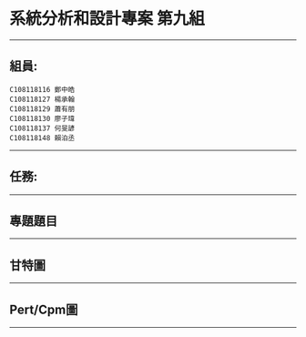 # 系統分析和設計專案 第九組
***
## 組員:
    C108118116 鄭中皓
    C108118127 楊承翰
    C108118129 蕭有朋  
    C108118130 廖子瑋
    C108118137 何旻諺
    C108118148 賴泊丞
***
## 任務:




***
## 專題題目




***
## 甘特圖






***
## Pert/Cpm圖




***
